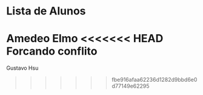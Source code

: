 # Lista de Alunos

Amedeo Elmo
<<<<<<< HEAD
Forcando conflito
=======
Gustavo Hsu
>>>>>>> fbe916afaa62236d1282d9bbd6e0d77149e62295
